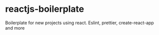 # reactjs-boilerplate
Boilerplate for new projects using react. Eslint, prettier, create-react-app and more
